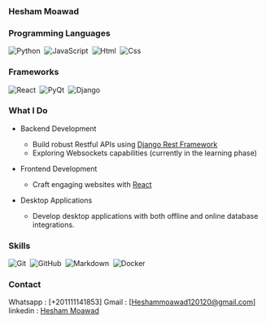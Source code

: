 ### Hesham Moawad


### Programming Languages
![Python](https://img.shields.io/badge/language-python-%230558b0)&nbsp;
![JavaScript](https://img.shields.io/badge/logo-javascript-blue?logo=javascript)&nbsp;
![Html](https://img.shields.io/badge/language-Html-%23f56f42)&nbsp;
![Css](https://img.shields.io/badge/language-CSS-%231f65f0)&nbsp;

### Frameworks

![React](https://img.shields.io/badge/React-24292e?style=flat-square&logo=React&labelColor=24292e&color=474d56)&nbsp;
![PyQt](https://img.shields.io/badge/PyQt5-24292e?style=flat-square&logo=Qt&labelColor=24292e&color=474d56)&nbsp;
![Django](https://img.shields.io/badge/Django-24292e?style=flat-square&logo=Django&labelColor=24292e&color=474d56)&nbsp;

### What I Do

* Backend Development
    - Build robust Restful APIs using [Django Rest Framework](https://www.django-rest-framework.org/)
    - Exploring Websockets capabilities (currently in the learning phase)

* Frontend Development
    - Craft engaging websites with [React](https://react.dev/)

* Desktop Applications
    - Develop desktop applications with both offline and online database integrations.

### Skills
![Git](https://img.shields.io/badge/Git-24292e?style=flat-square&logo=git)&nbsp;
![GitHub](https://img.shields.io/badge/GitHub-24292e?style=flat-square&logo=github)&nbsp;
![Markdown](https://img.shields.io/badge/Markdown-24292e?style=flat-square&logo=markdown)&nbsp;
![Docker](https://img.shields.io/badge/Docker-24292e?style=flat-square&logo=Docker)

### Contact
Whatsapp : [+201111141853]
Gmail : [Heshammoawad120120@gmail.com]
linkedin : [Hesham Moawad](https://www.linkedin.com/in/hesham-moawad-916481244?utm_source=share&utm_campaign=share_via&utm_content=profile&utm_medium=android_app) 
